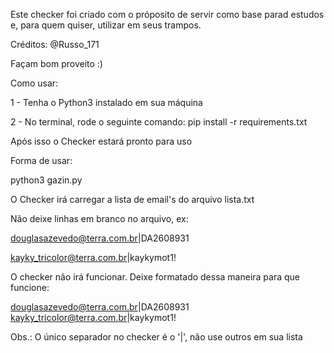 Este checker foi criado com o próposito de servir como base parad estudos e, para quem quiser, utilizar em seus trampos.

Créditos: @Russo_171

Façam bom proveito :)

Como usar:

1 - Tenha o Python3 instalado em sua máquina

2 - No terminal, rode o seguinte comando: pip install -r requirements.txt

Após isso o Checker estará pronto para uso

Forma de usar:

python3 gazin.py

O Checker irá carregar a lista de email's do arquivo lista.txt

Não deixe linhas em branco no arquivo, ex:

douglasazevedo@terra.com.br|DA2608931

kayky_tricolor@terra.com.br|kaykymot1!

O checker não irá funcionar. Deixe formatado dessa maneira para que funcione:

douglasazevedo@terra.com.br|DA2608931
kayky_tricolor@terra.com.br|kaykymot1!

Obs.: O único separador no checker é o '|', não use outros em sua lista
